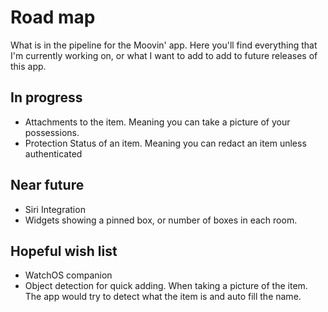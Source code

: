 # Road map
What is in the pipeline for the Moovin' app. Here you'll find everything that I'm currently working on, or what I want to add to add to future releases of this app.


## In progress 
- Attachments to the item. Meaning you can take a picture of your possessions. 
- Protection Status of an item. Meaning you can redact an item unless authenticated


## Near future
- Siri Integration
- Widgets showing a pinned box, or number of boxes in each room.


## Hopeful wish list
- WatchOS companion
- Object detection for quick adding. When taking a picture of the item. The app would try to detect what the item is and auto fill the name.